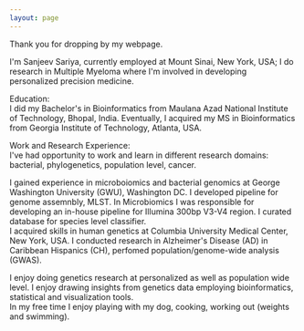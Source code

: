 ```yaml
---
layout: page
---
```


Thank you for dropping by my webpage.

I'm Sanjeev Sariya, currently employed at Mount Sinai, New York, USA; I do research in Multiple Myeloma where I'm involved in developing personalized precision medicine.

Education:  
I did my Bachelor's in Bioinformatics from Maulana Azad National Institute of Technology, Bhopal, India. Eventually, I acquired my MS in Bioinformatics from Georgia Institute of Technology, Atlanta, USA. 

Work and Research Experience:  
I've had opportunity to work and learn in different research domains: bacterial, phylogenetics, population level, cancer.    

I gained experience in microboiomics and bacterial genomics at George Washington University (GWU), Washington DC. I developed pipeline for genome assemnbly, MLST. In Microbiomics I was responsible for developing an in-house pipeline for Illumina 300bp V3-V4 region. I curated database for species level classifier.  
I acquired skills in human genetics at Columbia University Medical Center, New York, USA. I conducted research in Alzheimer's Disease (AD) in Caribbean Hispanics (CH), perfomed population/genome-wide analysis (GWAS). 

I enjoy doing genetics research at personalized as well as population wide level. I enjoy drawing insights from genetics data employing bioinformatics, statistical and visualization tools.   
In my free time I enjoy playing with my dog, cooking, working out (weights and swimming).  





